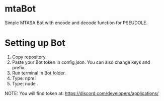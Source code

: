 # mtaBot
Simple MTASA Bot with encode and decode function for PSEUDOLE.
# Setting up Bot
1. Copy repository.
2. Paste your Bot token in config.json. You can also change keys and prefix.
3. Run terminal in Bot folder.
4. Type: npm i
5. Type: node .

NOTE: You will find token at: https://discord.com/developers/applications/
